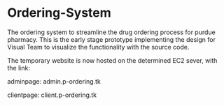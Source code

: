 # Ordering-System
The ordering system to streamline the drug ordering process for purdue pharmacy.
This is the early stage prototype implementing the design for Visual Team to visualize the functionality with the source code.

The temporary website is now hosted on the determined EC2 sever, with the link:

adminpage: admin.p-ordering.tk

clientpage: client.p-ordering.tk
